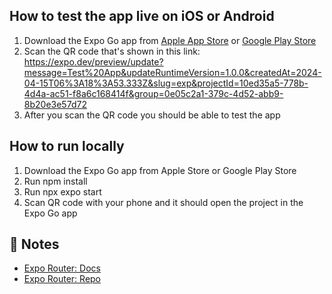 ## How to test the app live on iOS or Android
1. Download the Expo Go app from [Apple App Store](https://apps.apple.com/us/app/expo-go/id982107779) or [Google Play Store](https://play.google.com/store/apps/details?id=host.exp.exponent&hl=en_US&gl=US)
2. Scan the QR code that's shown in this link: https://expo.dev/preview/update?message=Test%20App&updateRuntimeVersion=1.0.0&createdAt=2024-04-15T06%3A18%3A53.333Z&slug=exp&projectId=10ed35a5-778b-4d4a-ac51-f8a6c168414f&group=0e05c2a1-379c-4d52-abb9-8b20e3e57d72
3. After you scan the QR code you should be able to test the app
## How to run locally
1. Download the Expo Go app from Apple Store or Google Play Store
2. Run npm install
3. Run npx expo start
4. Scan QR code with your phone and it should open the project in the Expo Go app
## 📝 Notes
- [Expo Router: Docs](https://expo.github.io/router)
- [Expo Router: Repo](https://github.com/expo/router)

